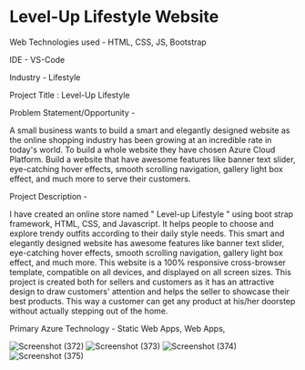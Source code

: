# Level-Up Lifestyle Website 
Web Technologies used - HTML, CSS, JS, Bootstrap

IDE - VS-Code

Industry - Lifestyle

Project Title : Level-Up Lifestyle

Problem Statement/Opportunity - 

A small business wants to build a smart and elegantly designed website as the online shopping industry has been growing at an incredible rate in today's world. To build a whole website they have chosen Azure Cloud Platform. Build a website that have awesome features like banner text slider, eye-catching hover effects, smooth scrolling navigation, gallery light box effect, and much more to serve their customers.

Project Description -

I have created an online store named " Level-up Lifestyle " using boot strap framework, HTML, CSS, and Javascript. It helps people to choose and explore trendy outfits according to their daily style needs. This smart and elegantly designed website has awesome features like banner text slider, eye-catching hover effects, smooth scrolling navigation, gallery light box effect, and much more. This website is a 100% responsive cross-browser template, compatible on all devices, and displayed on all screen sizes. This project is created both for sellers and customers as it has an attractive design to draw customers' attention and helps the seller to showcase their best products. This way a customer can get any product at his/her doorstep without actually stepping out of the home.

Primary Azure Technology - Static Web Apps, Web Apps,

![Screenshot (372)](https://user-images.githubusercontent.com/77123160/171273858-3505a3e3-3e9a-4c2d-8271-36744124ab02.png)
![Screenshot (373)](https://user-images.githubusercontent.com/77123160/171273879-188ccde3-9c39-46d5-9b9e-987a6c992c6c.png)
![Screenshot (374)](https://user-images.githubusercontent.com/77123160/171273935-4c448ec6-13cf-45a4-9fce-aab0993ed649.png)
![Screenshot (375)](https://user-images.githubusercontent.com/77123160/171273942-5b9d6322-f129-4ba4-a7f7-94b4bc7678a9.png)


